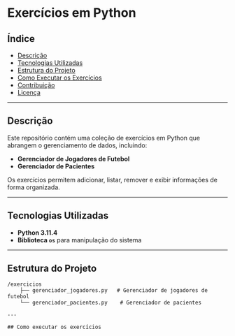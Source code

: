 # Exercícios em Python

## Índice

- [Descrição](#descrição)
- [Tecnologias Utilizadas](#tecnologias-utilizadas)
- [Estrutura do Projeto](#estrutura-do-projeto)
- [Como Executar os Exercícios](#como-executar-os-exercícios)
- [Contribuição](#contribuição)
- [Licença](#licença)

---

## Descrição

Este repositório contém uma coleção de exercícios em Python que abrangem o gerenciamento de dados, incluindo:

- **Gerenciador de Jogadores de Futebol**
- **Gerenciador de Pacientes**

Os exercícios permitem adicionar, listar, remover e exibir informações de forma organizada.

---

## Tecnologias Utilizadas

- **Python 3.11.4**
- **Biblioteca `os`** para manipulação do sistema

---

## Estrutura do Projeto

```plaintext
/exercicios
    ├── gerenciador_jogadores.py   # Gerenciador de jogadores de futebol
    └── gerenciador_pacientes.py    # Gerenciador de pacientes

---

## Como executar os exercícios
